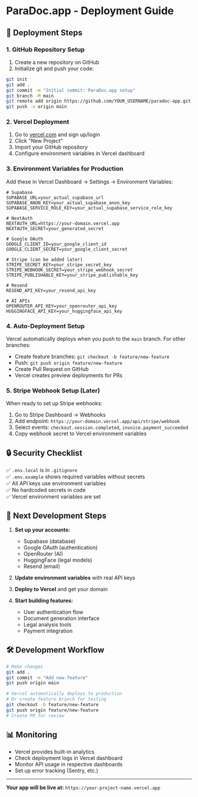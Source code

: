 # ParaDoc.app - Deployment Guide

## 🚀 **Deployment Steps**

### 1. **GitHub Repository Setup**

1. Create a new repository on GitHub
2. Initialize git and push your code:
```bash
git init
git add .
git commit -m "Initial commit: ParaDoc.app setup"
git branch -M main
git remote add origin https://github.com/YOUR_USERNAME/paradoc-app.git
git push -u origin main
```

### 2. **Vercel Deployment**

1. Go to [vercel.com](https://vercel.com) and sign up/login
2. Click "New Project"
3. Import your GitHub repository
4. Configure environment variables in Vercel dashboard

### 3. **Environment Variables for Production**

Add these in Vercel Dashboard → Settings → Environment Variables:

```env
# Supabase
SUPABASE_URL=your_actual_supabase_url
SUPABASE_ANON_KEY=your_actual_supabase_anon_key
SUPABASE_SERVICE_ROLE_KEY=your_actual_supabase_service_role_key

# NextAuth
NEXTAUTH_URL=https://your-domain.vercel.app
NEXTAUTH_SECRET=your_generated_secret

# Google OAuth
GOOGLE_CLIENT_ID=your_google_client_id
GOOGLE_CLIENT_SECRET=your_google_client_secret

# Stripe (can be added later)
STRIPE_SECRET_KEY=your_stripe_secret_key
STRIPE_WEBHOOK_SECRET=your_stripe_webhook_secret
STRIPE_PUBLISHABLE_KEY=your_stripe_publishable_key

# Resend
RESEND_API_KEY=your_resend_api_key

# AI APIs
OPENROUTER_API_KEY=your_openrouter_api_key
HUGGINGFACE_API_KEY=your_huggingface_api_key
```

### 4. **Auto-Deployment Setup**

Vercel automatically deploys when you push to the `main` branch. For other branches:
- Create feature branches: `git checkout -b feature/new-feature`
- Push: `git push origin feature/new-feature`
- Create Pull Request on GitHub
- Vercel creates preview deployments for PRs

### 5. **Stripe Webhook Setup (Later)**

When ready to set up Stripe webhooks:
1. Go to Stripe Dashboard → Webhooks
2. Add endpoint: `https://your-domain.vercel.app/api/stripe/webhook`
3. Select events: `checkout.session.completed`, `invoice.payment_succeeded`
4. Copy webhook secret to Vercel environment variables

## 🔒 **Security Checklist**

✅ `.env.local` is in `.gitignore`  
✅ `.env.example` shows required variables without secrets  
✅ All API keys use environment variables  
✅ No hardcoded secrets in code  
✅ Vercel environment variables are set  

## 📝 **Next Development Steps**

1. **Set up your accounts:**
   - Supabase (database)
   - Google OAuth (authentication)
   - OpenRouter (AI)
   - HuggingFace (legal models)
   - Resend (email)

2. **Update environment variables** with real API keys

3. **Deploy to Vercel** and get your domain

4. **Start building features:**
   - User authentication flow
   - Document generation interface
   - Legal analysis tools
   - Payment integration

## 🛠️ **Development Workflow**

```bash
# Make changes
git add .
git commit -m "Add new feature"
git push origin main

# Vercel automatically deploys to production
# Or create feature branch for testing
git checkout -b feature/new-feature
git push origin feature/new-feature
# Create PR for review
```

## 📊 **Monitoring**

- Vercel provides built-in analytics
- Check deployment logs in Vercel dashboard
- Monitor API usage in respective dashboards
- Set up error tracking (Sentry, etc.)

---

**Your app will be live at:** `https://your-project-name.vercel.app`
